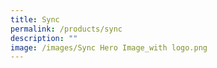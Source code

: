 ```yaml
---
title: Sync
permalink: /products/sync
description: ""
image: /images/Sync Hero Image_with logo.png
---
```

